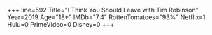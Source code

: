 +++
line=592
Title="I Think You Should Leave with Tim Robinson"
Year=2019
Age="18+"
IMDb="7.4"
RottenTomatoes="93%"
Netflix=1
Hulu=0
PrimeVideo=0
Disney=0
+++

